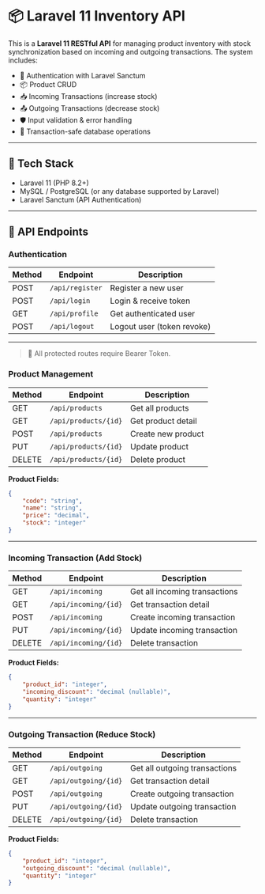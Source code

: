 # 📦 Laravel 11 Inventory API

This is a **Laravel 11 RESTful API** for managing product inventory with stock synchronization based on incoming and outgoing transactions. The system includes:

-   🔐 Authentication with Laravel Sanctum
-   📦 Product CRUD
-   📥 Incoming Transactions (increase stock)
-   📤 Outgoing Transactions (decrease stock)
-   🛡️ Input validation & error handling
-   🔄 Transaction-safe database operations

---

## 🚀 Tech Stack

-   Laravel 11 (PHP 8.2+)
-   MySQL / PostgreSQL (or any database supported by Laravel)
-   Laravel Sanctum (API Authentication)

---

## 📂 API Endpoints

### Authentication

| Method | Endpoint        | Description                |
| ------ | --------------- | -------------------------- |
| POST   | `/api/register` | Register a new user        |
| POST   | `/api/login`    | Login & receive token      |
| GET    | `/api/profile`  | Get authenticated user     |
| POST   | `/api/logout`   | Logout user (token revoke) |

---

> 🔐 All protected routes require Bearer Token.

### Product Management

| Method | Endpoint             | Description        |
| ------ | -------------------- | ------------------ |
| GET    | `/api/products`      | Get all products   |
| GET    | `/api/products/{id}` | Get product detail |
| POST   | `/api/products`      | Create new product |
| PUT    | `/api/products/{id}` | Update product     |
| DELETE | `/api/products/{id}` | Delete product     |

**Product Fields:**

```json
{
    "code": "string",
    "name": "string",
    "price": "decimal",
    "stock": "integer"
}
```

---

### Incoming Transaction (Add Stock)

| Method | Endpoint             | Description                   |
| ------ | -------------------- | ----------------------------- |
| GET    | `/api/incoming`      | Get all incoming transactions |
| GET    | `/api/incoming/{id}` | Get transaction detail        |
| POST   | `/api/incoming`      | Create incoming transaction   |
| PUT    | `/api/incoming/{id}` | Update incoming transaction   |
| DELETE | `/api/incoming/{id}` | Delete transaction            |

**Product Fields:**

```json
{
    "product_id": "integer",
    "incoming_discount": "decimal (nullable)",
    "quantity": "integer"
}
```

---

### Outgoing Transaction (Reduce Stock)

| Method | Endpoint             | Description                   |
| ------ | -------------------- | ----------------------------- |
| GET    | `/api/outgoing`      | Get all outgoing transactions |
| GET    | `/api/outgoing/{id}` | Get transaction detail        |
| POST   | `/api/outgoing`      | Create outgoing transaction   |
| PUT    | `/api/outgoing/{id}` | Update outgoing transaction   |
| DELETE | `/api/outgoing/{id}` | Delete transaction            |

**Product Fields:**

```json
{
    "product_id": "integer",
    "outgoing_discount": "decimal (nullable)",
    "quantity": "integer"
}
```
